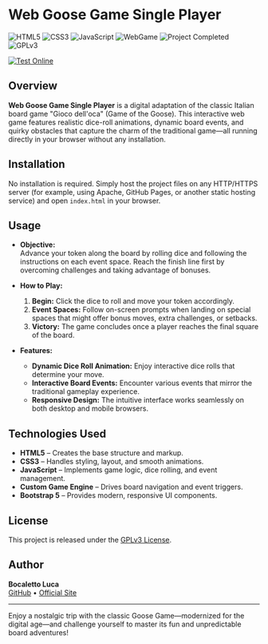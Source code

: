 # Web Goose Game Single Player

![HTML5](https://img.shields.io/badge/HTML5-E34F26?logo=html5&style=for-the-badge)
![CSS3](https://img.shields.io/badge/CSS3-1572B6?logo=css3&style=for-the-badge)
![JavaScript](https://img.shields.io/badge/JavaScript-F7DF1E?logo=javascript&style=for-the-badge)
![WebGame](https://img.shields.io/badge/WebGame-GooseGame-blue?style=for-the-badge)
![Project Completed](https://img.shields.io/badge/Project-Completed-green?style=for-the-badge)
![GPLv3](https://img.shields.io/badge/License-GPLv3-blue?style=for-the-badge)

[![Test Online](https://img.shields.io/badge/Test%20Online-Click%20Here-brightgreen?style=for-the-badge)](https://bocaletto-luca.github.io/Goose-Game-Two-Player/)

## Overview

**Web Goose Game Single Player** is a digital adaptation of the classic Italian board game "Gioco dell'oca" (Game of the Goose). This interactive web game features realistic dice-roll animations, dynamic board events, and quirky obstacles that capture the charm of the traditional game—all running directly in your browser without any installation.

## Installation

No installation is required. Simply host the project files on any HTTP/HTTPS server (for example, using Apache, GitHub Pages, or another static hosting service) and open `index.html` in your browser.

## Usage

- **Objective:**  
  Advance your token along the board by rolling dice and following the instructions on each event space. Reach the finish line first by overcoming challenges and taking advantage of bonuses.

- **How to Play:**  
  1. **Begin:** Click the dice to roll and move your token accordingly.  
  2. **Event Spaces:** Follow on-screen prompts when landing on special spaces that might offer bonus moves, extra challenges, or setbacks.  
  3. **Victory:** The game concludes once a player reaches the final square of the board.

- **Features:**  
  - **Dynamic Dice Roll Animation:** Enjoy interactive dice rolls that determine your move.  
  - **Interactive Board Events:** Encounter various events that mirror the traditional gameplay experience.  
  - **Responsive Design:** The intuitive interface works seamlessly on both desktop and mobile browsers.

## Technologies Used

- **HTML5** – Creates the base structure and markup.
- **CSS3** – Handles styling, layout, and smooth animations.
- **JavaScript** – Implements game logic, dice rolling, and event management.
- **Custom Game Engine** – Drives board navigation and event triggers.
- **Bootstrap 5** – Provides modern, responsive UI components.

## License

This project is released under the [GPLv3 License](https://www.gnu.org/licenses/gpl-3.0.en.html).

## Author

**Bocaletto Luca**  
[GitHub](https://bocaletto-luca.github.io) • [Official Site](https://bocalettoluca.altervista.org)

---

Enjoy a nostalgic trip with the classic Goose Game—modernized for the digital age—and challenge yourself to master its fun and unpredictable board adventures!
